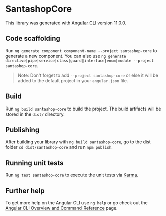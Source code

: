 # SantashopCore

This library was generated with [Angular CLI](https://github.com/angular/angular-cli) version 11.0.0.

## Code scaffolding

Run `ng generate component component-name --project santashop-core` to generate a new component. You can also use `ng generate directive|pipe|service|class|guard|interface|enum|module --project santashop-core`.

> Note: Don't forget to add `--project santashop-core` or else it will be added to the default project in your `angular.json` file.

## Build

Run `ng build santashop-core` to build the project. The build artifacts will be stored in the `dist/` directory.

## Publishing

After building your library with `ng build santashop-core`, go to the dist folder `cd dist/santashop-core` and run `npm publish`.

## Running unit tests

Run `ng test santashop-core` to execute the unit tests via [Karma](https://karma-runner.github.io).

## Further help

To get more help on the Angular CLI use `ng help` or go check out the [Angular CLI Overview and Command Reference](https://angular.io/cli) page.
